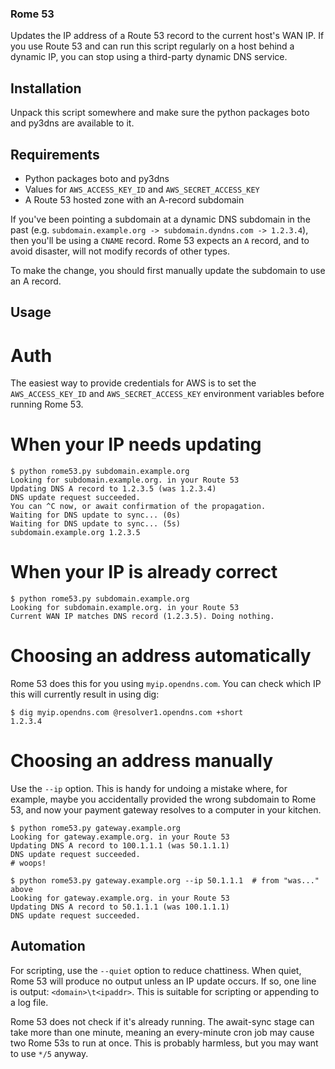 ### Rome 53

Updates the IP address of a Route 53 record to the current host's WAN IP. If
you use Route 53 and can run this script regularly on a host behind a dynamic
IP, you can stop using a third-party dynamic DNS service.

## Installation

Unpack this script somewhere and make sure the python packages boto and py3dns
are available to it.

## Requirements

- Python packages boto and py3dns
- Values for `AWS_ACCESS_KEY_ID` and `AWS_SECRET_ACCESS_KEY`
- A Route 53 hosted zone with an A-record subdomain

If you've been pointing a subdomain at a dynamic DNS subdomain in the past
(e.g. `subdomain.example.org -> subdomain.dyndns.com -> 1.2.3.4`), then you'll
be using a `CNAME` record. Rome 53 expects an `A` record, and to avoid
disaster, will not modify records of other types. 

To make the change, you should first manually update the subdomain to use an A
record.

## Usage

# Auth

The easiest way to provide credentials for AWS is to set the
`AWS_ACCESS_KEY_ID` and `AWS_SECRET_ACCESS_KEY` environment variables before
running Rome 53.

# When your IP needs updating

```shell
$ python rome53.py subdomain.example.org
Looking for subdomain.example.org. in your Route 53
Updating DNS A record to 1.2.3.5 (was 1.2.3.4)
DNS update request succeeded.
You can ^C now, or await confirmation of the propagation.
Waiting for DNS update to sync... (0s)
Waiting for DNS update to sync... (5s)
subdomain.example.org 1.2.3.5
```

# When your IP is already correct

```shell
$ python rome53.py subdomain.example.org
Looking for subdomain.example.org. in your Route 53
Current WAN IP matches DNS record (1.2.3.5). Doing nothing.
```

# Choosing an address automatically

Rome 53 does this for you using `myip.opendns.com`. You can check which IP this
will currently result in using dig:

```shell
$ dig myip.opendns.com @resolver1.opendns.com +short
1.2.3.4
```

# Choosing an address manually

Use the `--ip` option. This is handy for undoing a mistake where, for example,
maybe you accidentally provided the wrong subdomain to Rome 53, and now your
payment gateway resolves to a computer in your kitchen.

```shell
$ python rome53.py gateway.example.org
Looking for gateway.example.org. in your Route 53
Updating DNS A record to 100.1.1.1 (was 50.1.1.1)
DNS update request succeeded.
# woops!

$ python rome53.py gateway.example.org --ip 50.1.1.1  # from "was..." above
Looking for gateway.example.org. in your Route 53
Updating DNS A record to 50.1.1.1 (was 100.1.1.1)
DNS update request succeeded.
```

## Automation

For scripting, use the `--quiet` option to reduce chattiness. When quiet, Rome
53 will produce no output unless an IP update occurs. If so, one line is
output: `<domain>\t<ipaddr>`. This is suitable for scripting or appending to a
log file.

Rome 53 does not check if it's already running. The await-sync stage can take
more than one minute, meaning an every-minute cron job may cause two Rome 53s
to run at once. This is probably harmless, but you may want to use `*/5`
anyway.
